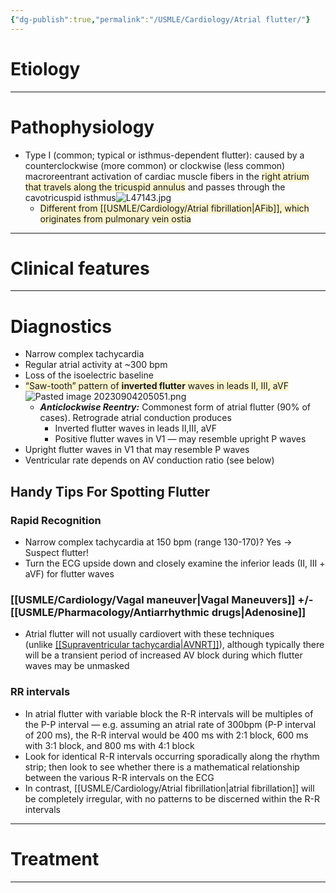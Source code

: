 ```yaml
---
{"dg-publish":true,"permalink":"/USMLE/Cardiology/Atrial flutter/"}
---
```


# Etiology


---
# Pathophysiology
- Type I (common; typical or isthmus-dependent flutter): caused by a counterclockwise (more common) or clockwise (less common) macroreentrant activation of cardiac muscle fibers in the <span style="background:rgba(240, 200, 0, 0.2)">right atrium that travels along the tricuspid annulus</span> and passes through the cavotricuspid isthmus![L47143.jpg](/img/user/appendix/L47143.jpg)
	- <span style="background:rgba(240, 200, 0, 0.2)">Different from [[USMLE/Cardiology/Atrial fibrillation\|AFib]], which originates from pulmonary vein ostia</span>

---
# Clinical features


---
# Diagnostics
- Narrow complex tachycardia
- Regular atrial activity at ~300 bpm
- Loss of the isoelectric baseline
- <span style="background:rgba(240, 200, 0, 0.2)">“Saw-tooth” pattern of **inverted flutter** waves in leads II, III, aVF</span>![Pasted image 20230904205051.png](/img/user/appendix/Pasted%20image%2020230904205051.png)
	- **_Anticlockwise Reentry:_** Commonest form of atrial flutter (90% of cases). Retrograde atrial conduction produces
		- Inverted flutter waves in leads II,III, aVF
		- Positive flutter waves in V1 — may resemble upright P waves
- Upright flutter waves in V1 that may resemble P waves
- Ventricular rate depends on AV conduction ratio (see below)
## **Handy Tips For Spotting Flutter**
### Rapid Recognition
- Narrow complex tachycardia at 150 bpm (range 130-170)? Yes -> Suspect flutter!
- Turn the ECG upside down and closely examine the inferior leads (II, III + aVF) for flutter waves
### [[USMLE/Cardiology/Vagal maneuver\|Vagal Maneuvers]] +/- [[USMLE/Pharmacology/Antiarrhythmic drugs\|Adenosine]]
- Atrial flutter will not usually cardiovert with these techniques (unlike [[[Supraventricular tachycardia\|AVNRT]]](https://litfl.com/supraventricular-tachycardia-svt-ecg-library/)), although typically there will be a transient period of increased AV block during which flutter waves may be unmasked
### RR intervals
- In atrial flutter with variable block the R-R intervals will be multiples of the P-P interval — e.g. assuming an atrial rate of 300bpm (P-P interval of 200 ms), the R-R interval would be 400 ms with 2:1 block, 600 ms with 3:1 block, and 800 ms with 4:1 block
- Look for identical R-R intervals occurring sporadically along the rhythm strip; then look to see whether there is a mathematical relationship between the various R-R intervals on the ECG
- In contrast, [[USMLE/Cardiology/Atrial fibrillation\|atrial fibrillation]] will be completely irregular, with no patterns to be discerned within the R-R intervals

---
# Treatment


---
